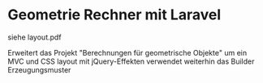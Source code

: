 # Geometrie Rechner mit Laravel

siehe layout.pdf 

Erweitert das Projekt "Berechnungen für geometrische Objekte" um ein MVC und CSS layout mit jQuery-Effekten
verwendet weiterhin das Builder Erzeugungsmuster
